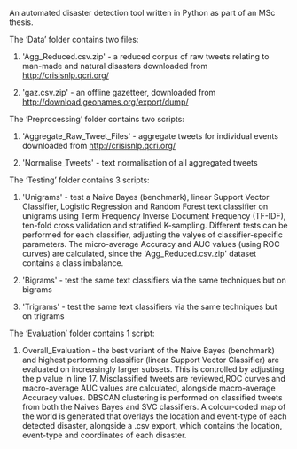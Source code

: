An automated disaster detection tool written in Python as part of an MSc thesis.


The ‘Data’ folder contains two files:

1) 'Agg_Reduced.csv.zip' - a reduced corpus of raw tweets relating to man-made and natural disasters downloaded from
http://crisisnlp.qcri.org/

2) 'gaz.csv.zip' - an offline gazetteer, downloaded from http://download.geonames.org/export/dump/



The ‘Preprocessing’ folder contains two scripts:

1) 'Aggregate_Raw_Tweet_Files' - aggregate tweets for individual events downloaded from http://crisisnlp.qcri.org/

2) 'Normalise_Tweets' - text normalisation of all aggregated tweets



The ‘Testing’ folder contains 3 scripts:

1) 'Unigrams' - test a Naive Bayes (benchmark), linear Support Vector Classifier, Logistic Regression and Random Forest text classifier
on unigrams using Term Frequency Inverse Document Frequency (TF-IDF), ten-fold cross validation and stratified K-sampling. Different 
tests can be performed for each classifier, adjusting the valyes of classifier-specific parameters. The micro-average Accuracy and 
AUC values (using ROC curves) are calculated, since the 'Agg_Reduced.csv.zip' dataset contains a class imbalance.

2) 'Bigrams' - test the same text classifiers via the same techniques but on bigrams

3) 'Trigrams' - test the same text classifiers via the same techniques but on trigrams


The ‘Evaluation’ folder contains 1 script:

1) Overall_Evaluation - the best variant of the Naive Bayes (benchmark) and highest performing classifier (linear Support Vector Classifier) are evaluated on increasingly larger subsets. This is controlled by adjusting the p value in line 17. Misclassified tweets are reviewed,ROC curves and macro-average AUC values are calculated, alongside macro-average Accuracy values. DBSCAN clustering is performed on classified tweets from both the Naives Bayes and SVC classifiers. A colour-coded map of the world is generated that overlays the location and event-type of each detected disaster, alongside a .csv export, which contains the location, event-type and coordinates of each disaster.
